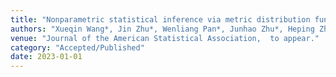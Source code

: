 ```yaml
---
title: "Nonparametric statistical inference via metric distribution function in metric space"
authors: "Xueqin Wang*, Jin Zhu*, Wenliang Pan*, Junhao Zhu*, Heping Zhang*"
venue: "Journal of the American Statistical Association,  to appear."
category: "Accepted/Published"
date: 2023-01-01
---
```

